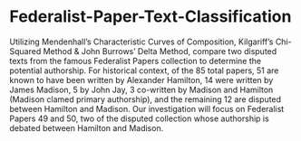 # Federalist-Paper-Text-Classification

Utilizing Mendenhall’s Characteristic Curves of Composition, Kilgariff’s Chi-Squared Method & John Burrows’ Delta Method, compare two disputed texts from the famous Federalist Papers collection to determine the potential authorship. For historical context, of the 85 total papers, 51 are known to have been written by Alexander Hamilton, 14 were written by James Madison, 5 by John Jay, 3 co-written by Madison and Hamilton (Madison clamed primary authorship), and the remaining 12 are disputed between Hamilton and Madison. Our investigation will focus on Federalist Papers 49 and 50, two of the disputed collection whose authorship is debated between Hamilton and Madison. 
